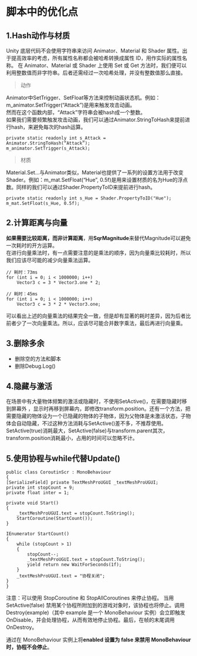 # 脚本中的优化点

## 1.Hash动作与材质

Unity 底层代码不会使用字符串来访问 Animator、Material 和 Shader 属性。出于提高效率的考虑，所有属性名称都会被哈希转换成属性 ID，用作实际的属性名称。
在 Animator、Material 或 Shader 上使用 Set 或 Get 方法时，我们便可以利用整数值而非字符串。后者还需经过一次哈希处理，并没有整数值那么直接。

>动作

Animator中SetTrigger、SetFloat等方法来控制动画状态机。例如：m_animator.SetTrigger(“Attack”)是用来触发攻击动画。<br>
然而在这个函数内部，“Attack”字符串会被hash成一个整数。<br>
如果我们需要频繁触发攻击动画，我们可以通过Animator.StringToHash来提前进行hash，来避免每次的hash运算。

    private static readonly int s_Attack = Animator.StringToHash(“Attack”);
    m_animator.SetTrigger(s_Attack);
>材质

Material.Set…与Animator类似，Material也提供了一系列的设置方法用于改变Shader。例如：m_mat.SetFloat(“Hue”, 0.5f)是用来设置材质的名为Hue的浮点数。同样的我们可以通过Shader.PropertyToID来提前进行hash。

    private static readonly int s_Hue = Shader.PropertyToID("Hue");
    m_mat.SetFloat(s_Hue, 0.5f);

## 2.计算距离与向量

**如果需要比较距离，而非计算距离**，用**SqrMagnitude**来替代Magnitude可以避免一次耗时的开方运算。<br>
在进行向量乘法时，有一点需要注意的是乘法的顺序，因为向量乘比较耗时，所以我们应该尽可能的减少向量乘法运算。

    // 耗时：73ms
    for (int i = 0; i < 1000000; i++)
        Vector3 c = 3 * Vector3.one * 2;

    // 耗时：45ms
    for (int i = 0; i < 1000000; i++)
        Vector3 c = 3 * 2 * Vector3.one;
可以看出上述的向量乘法的结果完全一致，但是却有显著的耗时差异，因为后者比前者少了一次向量乘法。所以，应该尽可能合并数字乘法，最后再进行向量乘。

## 3.删除多余

+ 删除空的方法和脚本
+ 删除Debug.Log()

## 4.隐藏与激活

在场景中有大量物体频繁的激活或隐藏时，不使用SetActive()，在需要隐藏时移到屏幕外 ，显示时再移到屏幕内，即修改transform.position。还有一个方法，把需要隐藏的物体设为一个已隐藏的物体的子物体，因为父物体是未激活状态，子物体会自动隐藏，不过这种方法消耗与SetActive()差不多，不推荐使用。
SetActive(true)消耗最大，SetActive(false)与transform.parent其次，transform.position消耗最小，占用的时间可以忽略不计。

## 5.使用协程与while代替Update()

    public class CoroutinScr : MonoBehaviour
    {
    [SerializeField] private TextMeshProUGUI _textMeshProUGUI;
    private int stopCount = 9;
    private float inter = 1;

    private void Start()
    {
        _textMeshProUGUI.text = stopCount.ToString();
        StartCoroutine(StartCount());
    }

    IEnumerator StartCount()
    {
        while (stopCount > 1)
        {
            stopCount--;
            _textMeshProUGUI.text = stopCount.ToString();
            yield return new WaitForSeconds(1f);
        }
        _textMeshProUGUI.text = "协程关闭";
    }
    }

注意：可以使用 StopCoroutine 和 StopAllCoroutines 来停止协程。 当用 SetActive(false) 禁用某个协程所附加到的游戏对象时，该协程也将停止。调用 Destroy(example)（其中 example 是一个 MonoBehaviour 实例）会立即触发 OnDisable，并会处理协程，从而有效地停止协程。最后，在帧的末尾调用 OnDestroy。

通过在 MonoBehaviour 实例上将**enabled 设置为 false 来禁用 MonoBehaviour 时，协程不会停止**。
